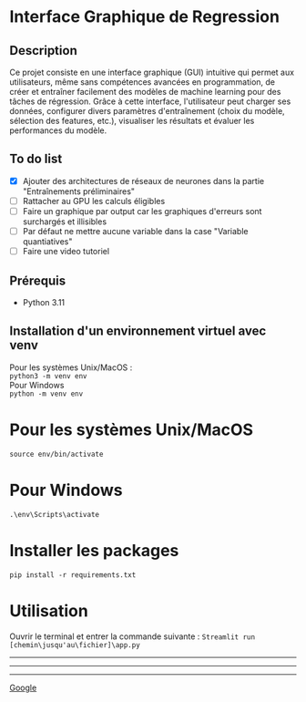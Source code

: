 # Interface Graphique de Regression

## Description
Ce projet consiste en une interface graphique (GUI) intuitive qui permet aux utilisateurs, même sans compétences avancées en programmation, de créer et entraîner facilement des modèles de machine learning pour des tâches de régression. Grâce à cette interface, l'utilisateur peut charger ses données, configurer divers paramètres d'entraînement (choix du modèle, sélection des features, etc.), visualiser les résultats et évaluer les performances du modèle.

## To do list

- [x] Ajouter des architectures de réseaux de neurones dans la partie "Entraînements préliminaires"
- [ ] Rattacher au GPU les calculs éligibles 
- [ ] Faire un graphique par output car les graphiques d'erreurs sont surchargés et illisibles
- [ ] Par défaut ne mettre aucune variable dans la case "Variable quantiatives"
- [ ] Faire une video tutoriel

## Prérequis
- Python 3.11 

## Installation d'un environnement virtuel avec venv

Pour les systèmes Unix/MacOS :  
```python3 -m venv env```  
Pour Windows  
```python -m venv env```  

# Pour les systèmes Unix/MacOS
```source env/bin/activate```

# Pour Windows

```.\env\Scripts\activate```

# Installer les packages
```pip install -r requirements.txt```


# Utilisation 
Ouvrir le terminal et entrer la commande suivante :
```Streamlit run [chemin\jusqu'au\fichier]\app.py```

***

---

___

[Google](https://www.google.com)
